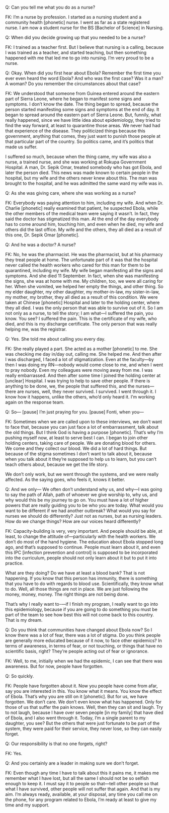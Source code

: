 Q: Can you tell me what you do as a nurse?

FK: I’m a nurse by profession. I started as a nursing student and a community health [phonetic] nurse. I went as far as a state registered nurse. I am now a student nurse for the BS [Bachelor of Science] in Nursing.

Q: When did you decide growing up that you needed to be a nurse?

FK: I trained as a teacher first. But I believe that nursing is a calling, because I was trained as a teacher, and started teaching, but then something happened with me that led me to go into nursing. I’m very proud to be a nurse.

Q: Okay. When did you first hear about Ebola? Remember the first time you ever even heard the word Ebola? And who was the first case? Was it a man? A woman? Do you remember the circumstances about that case?

FK: We understood that someone from Guinea entered around the eastern part of Sierra Leone, where he began to manifest some signs and symptoms. I don’t know the date. The thing began to spread, because the person started manifesting some signs and symptoms at the end of day. It began to spread around the eastern part of Sierra Leone. But, funnily, what really happened, since we have little idea about epidemiology, they tried to find the way forward, at least to quarantine those areas. We never had had that experience of the disease. They politicized things because this government, anything that comes, they just want to punish those people at that particular part of the country. So politics came, and it’s politics that made us suffer.

 I suffered so much, because when the thing came, my wife was also a nurse, a trained nurse, and she was working at Rokupa Government Hospital. A man, Dr. Sepik Omar, treated somebody who has got Ebola, and later the person died. This news was made known to certain people in the hospital, but my wife and the others never knew about this. The man was brought to the hospital, and he was admitted the same ward my wife was in.

Q: As she was giving care, where she was working as a nurse?

FK: Everybody was paying attention to him, including my wife. And when Dr. Charlie [phonetic] really examined that patient, he suspected Ebola, while the other members of the medical team were saying it wasn’t. In fact, they said the doctor has stigmatized this man. At the end of the day everybody has to come around him, touching him, and even when he died, my wife and others did the last office. My wife and the others, they all died as a result of this one, Dr. Sepik Omar [phonetic].

Q: And he was a doctor? A nurse?

FK: No, he was the pharmacist. He was the pharmacist, but at his pharmacy they treat people at home. The unfortunate part of it was that the hospital never called the health workers who cared for this man for them to be quarantined, including my wife. My wife began manifesting all the signs and symptoms. And she died 11 September. In fact, when she was manifesting the signs, she was at home with me. My children, too, we were all caring for her. When she vomited, we helped her empty the things, and other thing. So my elder daughter, my other daughter, my mother-in-law, my sister-in-law, my mother, my brother, they all died as a result of this condition. We were taken at Chinese [phonetic] Hospital and later to the holding center, where they all died. I was the only person that was able to survive out of it. So I am not only as a nurse, to tell the story; I am what—I suffered the pain, you know. You see? I suffered the pain. This is the certificate of my wife, who died, and this is my discharge certificate. The only person that was really helping me, was the registrar.

Q: Yes. She told me about calling you every day.

FK: She really played a part. She acted as a mother [phonetic] to me. She was checking me day in/day out, calling me. She helped me. And then after I was discharged, I faced a lot of stigmatization. Even at the faculty—by then I was doing my RN—nobody would come close to me, and when I went to pray nobody. Even my colleagues were moving away from me. I was really embarrassed. And then after some time I joined the holding center at [unclear] Hospital. I was trying to help to save other people. If there is anything to be done, we, the people that suffered this, and the nurses—there are nurses, well, they never survived. I survived. I went through it. I know how it happens, unlike the others, who’d only heard it. I’m working again on the response team.

Q: So— [pause] I’m just praying for you. [pause] Fonti, when you—

FK: Sometimes when we are called upon to these interviews, we don’t want to face that, because you can just face a lot of embarrassment, talk about the old things. But I think God is having a purpose [phonetic]. That’s why I’m pushing myself now, at least to serve best I can. I began to join other holding centers, taking care of people. We are donating blood for others. We come and they collect our blood. We did a lot of hard things. But because of the stigma sometimes I don’t want to talk about it, because when you talk about it they’re supposed to help us to learn, but you can’t teach others about, because we get the life story.

We don’t only work, but we went through the systems, and we were really affected.  As the saying goes, who feels it, knows it better.

Q: And we only— We often don’t understand why us, and why—I was going to say the path of Allah, path of whoever we give worship to, why us, and why would this be my journey to go on. You must have a lot of higher powers that are really guiding you to be who you are today. What would you want to be different if we had another outbreak? What would you say for nurses we should do differently? Just not as nurses, but as nursing leaders. How do we change things? How are our voices heard differently?

FK: Capacity-building is very, very important. And people should be able, at least, to change the attitude of—particularly with the health workers. We don’t do most of the hand hygiene. The education about Ebola stopped long ago, and that’s supposed to continue. People must learn about it, and even this IPC [infection prevention and control] is supposed to be incorporated into the curriculum, people should not only learn about it but to put it into practice.

What are they doing? Do we have at least a blood bank? That is not happening. If you know that this person has immunity, there is something that you have to do with regards to blood use. Scientifically, they know what to do. Well, all those things are not in place. We are just following the money, money, money. The right things are not being done.

That’s why I really want to-—if I finish my program, I really want to go into this epidemiology, because if you are going to do something you must be part of the team to see how best this will not come back to this country. That is my dream.

Q: Do you think that communities have changed about Ebola now? So I know there was a lot of fear, there was a lot of stigma. Do you think people are generally more educated because of it now, to face other epidemics? In terms of awareness, in terms of fear, or not touching, or things that have no scientific basis, right? They’re people acting out of fear or ignorance.

FK:  Well, to me, initially when we had the epidemic, I can see that there was awareness. But for now, people have forgotten.

Q: So quickly.

FK: People have forgotten about it. Now you people have come from afar, say you are interested in this. You know what it means. You know the effect of Ebola. That’s why you are still on it [phonetic]. But for us, we have forgotten. We don’t care. We don’t even know what has happened. Only for those of us that suffer the pain knows. Well, then they can sit and laugh. Try to not laugh, because I have over seven people [in my family] that have died of Ebola, and I also went through it. Today, I’m a single parent to my daughter, you see? But the others that were just fortunate to be part of the system, they were paid for their service, they never lose, so they can easily forget.

Q: Our responsibility is that no one forgets, right?

FK: Yes.

Q: And you certainly are a leader in making sure we don’t forget.

FK: Even though any time I have to talk about this it pains me, it makes me remember what I have lost, but all the same I should not be so selfish enough to keep it. I must say it to people so that—tell other people so that what I have survived, other people will not suffer that again. And that is my aim. I’m always ready, available, at your disposal, any time you call me on the phone, for any program related to Ebola, I’m ready at least to give my time and my support.
